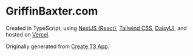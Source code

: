 # GriffinBaxter.com

Created in TypeScript, using [NextJS (React)](https://nextjs.org/), [Tailwind CSS](https://tailwindcss.com), [DaisyUI](https://daisyui.com/), and hosted on [Vercel](https://vercel.com/).

Originally generated from [Create T3 App](https://create.t3.gg/).
